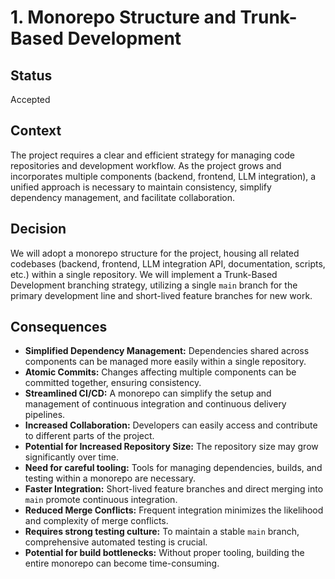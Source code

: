 # 1. Monorepo Structure and Trunk-Based Development

## Status

Accepted

## Context

The project requires a clear and efficient strategy for managing code repositories and development workflow. As the project grows and incorporates multiple components (backend, frontend, LLM integration), a unified approach is necessary to maintain consistency, simplify dependency management, and facilitate collaboration.

## Decision

We will adopt a monorepo structure for the project, housing all related codebases (backend, frontend, LLM integration API, documentation, scripts, etc.) within a single repository. We will implement a Trunk-Based Development branching strategy, utilizing a single `main` branch for the primary development line and short-lived feature branches for new work.

## Consequences

- **Simplified Dependency Management:** Dependencies shared across components can be managed more easily within a single repository.
- **Atomic Commits:** Changes affecting multiple components can be committed together, ensuring consistency.
- **Streamlined CI/CD:** A monorepo can simplify the setup and management of continuous integration and continuous delivery pipelines.
- **Increased Collaboration:** Developers can easily access and contribute to different parts of the project.
- **Potential for Increased Repository Size:** The repository size may grow significantly over time.
- **Need for careful tooling:** Tools for managing dependencies, builds, and testing within a monorepo are necessary.
- **Faster Integration:** Short-lived feature branches and direct merging into `main` promote continuous integration.
- **Reduced Merge Conflicts:** Frequent integration minimizes the likelihood and complexity of merge conflicts.
- **Requires strong testing culture:** To maintain a stable `main` branch, comprehensive automated testing is crucial.
- **Potential for build bottlenecks:** Without proper tooling, building the entire monorepo can become time-consuming.